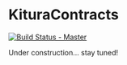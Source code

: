 # KituraContracts

[![Build Status - Master](https://travis-ci.org/IBM-Swift/KituraContracts.svg?branch=master)](https://travis-ci.org/IBM-Swift/KituraContracts)

Under construction... stay tuned!
